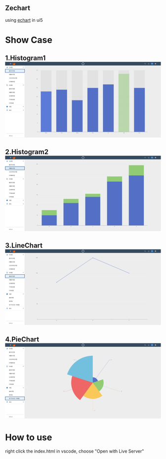 ## Zechart

using [echart](https://echarts.apache.org/zh/index.html) in ui5

# Show Case
## 1.Histogram1 <img src="./imgs/page1.png"/>
## 2.Histogram2 <img src="./imgs/page2.png"/>
## 3.LineChart <img src="./imgs/page3.png"/>
## 4.PieChart <img src="./imgs/page4.png"/>

# How to use
  right click the index.html in vscode, choose "Open with Live Server"


